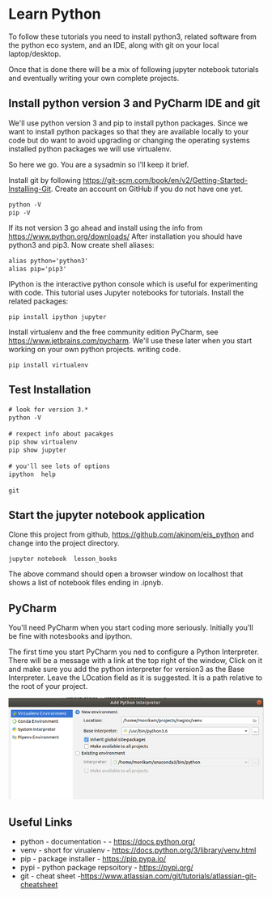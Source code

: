 # Learn Python 

To follow these tutorials you need to install python3, related software from the python eco system, 
and an IDE, along with git on your local laptop/desktop. 

Once that is done there will be a mix of following jupyter notebook tutorials and eventually 
writing your own complete projects. 

## Install python version 3 and PyCharm IDE and git 

We'll use python version 3 and pip to install python packages. 
Since we want to install python packages so that they are available locally to your code 
but do want to avoid upgrading or changing the operating systems installed python packages we will use virtualenv. 

So here we go. You are a sysadmin so I'll keep it brief. 

Install git by following  https://git-scm.com/book/en/v2/Getting-Started-Installing-Git. 
Create an account on GitHub if you do not have one yet.

~~~
python -V 
pip -V
~~~

If its not version 3  go ahead and install using the info from https://www.python.org/downloads/
After installation you should have python3 and pip3. Now create shell aliases: 
~~~
alias python='python3'
alias pip='pip3'
~~~

IPython is the interactive python console which is useful for experimenting with code. 
This tutorial uses Jupyter notebooks for tutorials. Install the related packages: 
~~~
pip install ipython jupyter
~~~

Install virtualenv and the free community edition PyCharm, see https://www.jetbrains.com/pycharm. 
We'll use these later when you start working on your own  python projects. 
writing code. 
~~~
pip install virtualenv 
~~~


## Test Installation 

~~~
# look for version 3.*
python -V 

# rexpect info about pacakges 
pip show virtualenv 
pip show jupyter 

# you'll see lots of options 
ipython  help

git
~~~


## Start the jupyter notebook application 

Clone this project from github, https://github.com/akinom/eis_python and change into the project directory.
~~~
jupyter notebook  lesson_books 
~~~ 
The above command should open a browser window on localhost that shows a list of notebook files ending in .ipnyb. 

## PyCharm 

You'll need PyCharm when you start coding more seriously. Initially you'll be fine with notesbooks and ipython. 

The first time you start PyCharm you ned to configure a Python Interpreter. There will be a message with a link at the top right of the window, 
Click on it and make sure you add the python interpreter for version3 as the Base Interpreter. Leave the LOcation field as it is suggested. 
It is a path relative to the root of your project.

![PyCharm Dialog](./doc/PyCharm-config-python.png)


## Useful Links 

 - python - documentation - - https://docs.python.org/
 - venv - short for virualenv - https://docs.python.org/3/library/venv.html
 - pip - package installer - https://pip.pypa.io/
 - pypi - python package repsoitory - https://pypi.org/ 
 - git - cheat sheet -https://www.atlassian.com/git/tutorials/atlassian-git-cheatsheet
 




